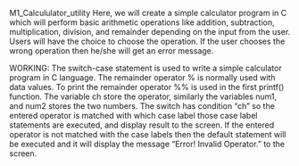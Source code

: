 M1_Calcululator_utility
Here, we will create a simple calculator program in C which will perform basic arithmetic operations like addition, subtraction, multiplication, division, and remainder depending on the input from the user.
Users will have the choice to choose the operation. If the user chooses the wrong operation then he/she will get an error message.

WORKING:
The switch-case statement is used to write a simple calculator program in C language. The remainder operator % is normally used with data values. To print the remainder operator %% is used in the first printf() function.
The variable ch store the operator, similarly the variables num1, and num2 stores the two numbers. The switch has condition “ch” so the entered operator is matched with which case label those case label statements are executed, and display result to the screen.
If the entered operator is not matched with the case labels then the default statement will be executed and it will display the message “Error! Invalid Operator.” to the screen.